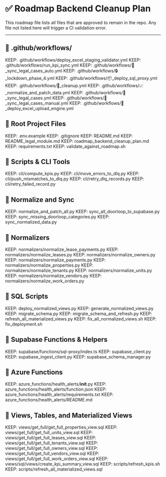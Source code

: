 # ✅ Roadmap Backend Cleanup Plan

This roadmap file lists all files that are approved to remain in the repo.
Any file not listed here will trigger a CI validation error.

---

## 📁 .github/workflows/

KEEP: .github/workflows/deploy_excel_staging_validator.yml
KEEP: .github/workflows/run_kpi_sync.yml
KEEP: .github/workflows/🧠_sync_legal_cases_auto.yml
KEEP: .github/workflows/🔒_lockdown_phase_4.yml
KEEP: .github/workflows/📦_deploy_sql_proxy.yml
KEEP: .github/workflows/🧼_cleanup.yml
KEEP: .github/workflows/📈_normalize_and_patch_data.yml
KEEP: .github/workflows/🧠_sync_legal_cases.yml
KEEP: .github/workflows/🧠_sync_legal_cases_manual.yml
KEEP: .github/workflows/🧠_deploy_excel_upload_engine.yml

## 📁 Root Project Files

KEEP: .env.example
KEEP: .gitignore
KEEP: README.md
KEEP: README_legal_module.md
KEEP: roadmap_backend_cleanup_plan.md
KEEP: requirements.txt
KEEP: validate_against_roadmap.sh

## 📁 Scripts & CLI Tools

KEEP: cli/compute_kpis.py
KEEP: cli/move_errors_to_dlq.py
KEEP: cli/push_mismatches_to_dlq.py
KEEP: cli/retry_dlq_records.py
KEEP: cli/retry_failed_record.py

## 📁 Normalize and Sync

KEEP: normalize_and_patch_all.py
KEEP: sync_all_doorloop_to_supabase.py
KEEP: sync_missing_doorloop_categories.py
KEEP: sync_normalized_data.py

## 📁 Normalizers

KEEP: normalizers/normalize_lease_payments.py
KEEP: normalizers/normalize_leases.py
KEEP: normalizers/normalize_owners.py
KEEP: normalizers/normalize_payments.py
KEEP: normalizers/normalize_properties.py
KEEP: normalizers/normalize_tenants.py
KEEP: normalizers/normalize_units.py
KEEP: normalizers/normalize_vendors.py
KEEP: normalizers/normalize_work_orders.py

## 📁 SQL Scripts

KEEP: deploy_normalized_views.py
KEEP: generate_normalized_views.py
KEEP: migrate_schema.py
KEEP: migrate_schema_and_refresh.py
KEEP: refresh_all_materialized_views.py
KEEP: fix_all_normalized_views.sh
KEEP: fix_deployment.sh

## 📁 Supabase Functions & Helpers

KEEP: supabase/functions/sql-proxy/index.ts
KEEP: supabase_client.py
KEEP: supabase_ingest_client.py
KEEP: supabase_schema_manager.py

## 📁 Azure Functions

KEEP: azure_functions/health_alerts/__init__.py
KEEP: azure_functions/health_alerts/function.json
KEEP: azure_functions/health_alerts/requirements.txt
KEEP: azure_functions/health_alerts/README.md

## 📁 Views, Tables, and Materialized Views

KEEP: views/get_full/get_full_properties_view.sql
KEEP: views/get_full/get_full_units_view.sql
KEEP: views/get_full/get_full_leases_view.sql
KEEP: views/get_full/get_full_tenants_view.sql
KEEP: views/get_full/get_full_owners_view.sql
KEEP: views/get_full/get_full_vendors_view.sql
KEEP: views/get_full/get_full_work_orders_view.sql
KEEP: views/sql/views/create_kpi_summary_view.sql
KEEP: scripts/refresh_kpis.sh
KEEP: scripts/refresh_all_materialized_views.sql
